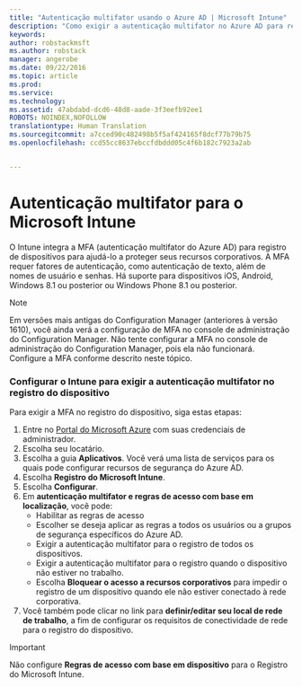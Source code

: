 ```yaml
---
title: "Autenticação multifator usando o Azure AD | Microsoft Intune"
description: "Como exigir a autenticação multifator no Azure AD para registro de dispositivos."
keywords: 
author: robstackmsft
ms.author: robstack
manager: angerobe
ms.date: 09/22/2016
ms.topic: article
ms.prod: 
ms.service: 
ms.technology: 
ms.assetid: 47abdabd-dcd6-48d8-aade-3f3eefb92ee1
ROBOTS: NOINDEX,NOFOLLOW
translationtype: Human Translation
ms.sourcegitcommit: a7cced90c482498b5f5af424165f8dcf77b79b75
ms.openlocfilehash: ccd55cc8637ebccfdbddd05c4f6b182c7923a2ab


---
```


# <a name="multifactor-authentication-for-microsoft-intune"></a>Autenticação multifator para o Microsoft Intune

O Intune integra a MFA (autenticação multifator do Azure AD) para registro de dispositivos para ajudá-lo a proteger seus recursos corporativos. A MFA requer fatores de autenticação, como autenticação de texto, além de nomes de usuário e senhas. Há suporte para dispositivos iOS, Android, Windows 8.1 ou posterior ou Windows Phone 8.1 ou posterior.

> [!NOTE]
>
> Em versões mais antigas do Configuration Manager (anteriores à versão 1610), você ainda verá a configuração de MFA no console de administração do Configuration Manager. Não tente configurar a MFA no console de administração do Configuration Manager, pois ela não funcionará. Configure a MFA conforme descrito neste tópico.

### <a name="configuring-intune-to-require-multifactor-authentication-at-device-enrollment"></a>Configurar o Intune para exigir a autenticação multifator no registro do dispositivo
Para exigir a MFA no registro do dispositivo, siga estas etapas:

1. Entre no [Portal do Microsoft Azure](https://manage.windowsazure.com) com suas credenciais de administrador.
2. Escolha seu locatário.
2. Escolha a guia **Aplicativos**. Você verá uma lista de serviços para os quais pode configurar recursos de segurança do Azure AD.
3. Escolha **Registro do Microsoft Intune**.
4. Escolha **Configurar**. 
5. Em **autenticação multifator e regras de acesso com base em localização**, você pode:
    -  Habilitar as regras de acesso
    -  Escolher se deseja aplicar as regras a todos os usuários ou a grupos de segurança específicos do Azure AD.
    -  Exigir a autenticação multifator para o registro de todos os dispositivos.
    -  Exigir a autenticação multifator para o registro quando o dispositivo não estiver no trabalho.
    -  Escolha **Bloquear o acesso a recursos corporativos** para impedir o registro de um dispositivo quando ele não estiver conectado à rede corporativa. 
4. Você também pode clicar no link para **definir/editar seu local de rede de trabalho**, a fim de configurar os requisitos de conectividade de rede para o registro do dispositivo.

> [!IMPORTANT]
> 
> Não configure **Regras de acesso com base em dispositivo** para o Registro do Microsoft Intune.



<!--HONumber=Sep16_HO4-->


